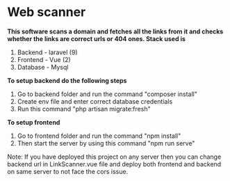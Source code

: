 # Web scanner

**This software scans a domain and fetches all the links from it and checks whether the links are correct urls or 404 ones. Stack used is**

1. Backend - laravel (9)
2. Frontend - Vue (2)
3. Database - Mysql

**To setup backend do the following steps**

1. Go to backend folder and run the command "composer install"
2. Create env file and enter correct database credentials
3. Run this command "php artisan migrate:fresh"

**To setup frontend**

1. Go to frontend folder and run the command "npm install"
2. Then start the server by using this command "npm run serve"

Note: If you have deployed this project on any server then you can change backend url in LinkScanner.vue file and deploy both frontend and backend on same server to not face the cors issue.
